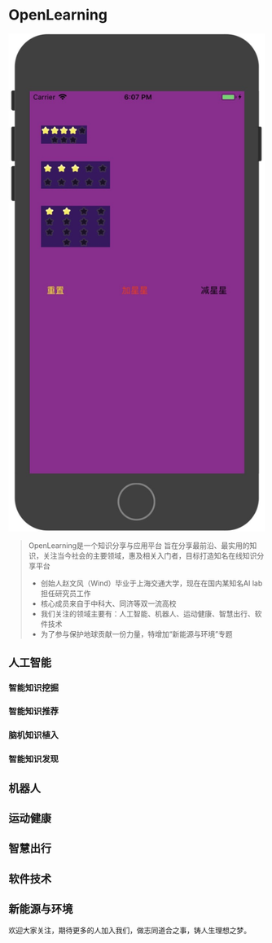 # OpenLearning

![image](https://github.com/weiman152/StarsView/blob/master/ScreenShots/1.png)

> OpenLearning是一个知识分享与应用平台
> 旨在分享最前沿、最实用的知识，关注当今社会的主要领域，惠及相关入门者，目标打造知名在线知识分享平台
> - 创始人赵文风（Wind）毕业于上海交通大学，现在在国内某知名AI lab担任研究员工作
> - 核心成员来自于中科大、同济等双一流高校
> - 我们关注的领域主要有：人工智能、机器人、运动健康、智慧出行、软件技术
> - 为了参与保护地球贡献一份力量，特增加“新能源与环境”专题


## 人工智能

### 智能知识挖掘
### 智能知识推荐
### 脑机知识植入
### 智能知识发现

## 机器人

## 运动健康

## 智慧出行

## 软件技术

## 新能源与环境


欢迎大家关注，期待更多的人加入我们，做志同道合之事，铸人生理想之梦。

